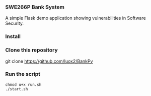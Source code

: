 ### SWE266P Bank System

A simple Flask demo application showing vulnerabilities in Software Security.

### Install

### Clone this repository
git clone https://github.com/luox2/BankPy


### Run the script

```
chmod u+x run.sh
./start.sh
```
